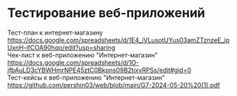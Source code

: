 # Тестирование веб-приложений
Тест-план к интернет-магазину  
https://docs.google.com/spreadsheets/d/1E4_iVLusotUYus03amZTznzeE_ipUxnH-ifCOA90hqo/edit?usp=sharing  
Чек-лист к веб-приложению "Интернет-магазин"  
https://docs.google.com/spreadsheets/d/1O-jfbAuLD3cYBWHmrNPE45ztC0Bkpns09B2tixvRPSs/edit#gid=0  
Тест-кейсы к веб-приложению "Интернет-магазин" 
https://github.com/pershin03/web/blob/main/G7-2024-05-20%20(1).pdf  
